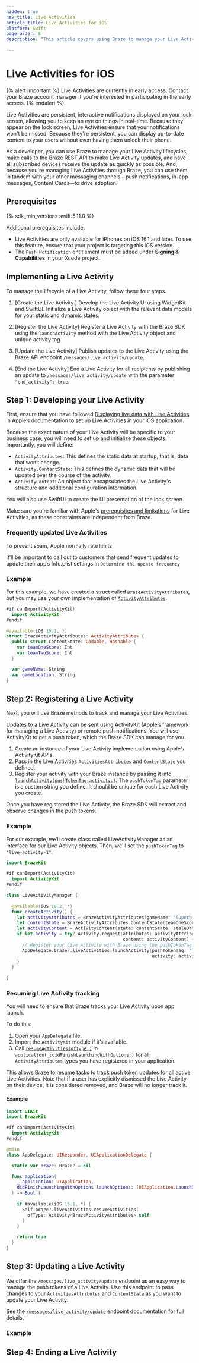 ```yaml
---
hidden: true
nav_title: Live Activities
article_title: Live Activities for iOS
platform: Swift
page_order: 8
description: "This article covers using Braze to manage your Live Activities tokens."

---
```


# Live Activities for iOS

{% alert important %} 
Live Activities are currently in early access. Contact your Braze account manager if you're interested in participating in the early access. 
{% endalert %}

Live Activities are persistent, interactive notifications displayed on your lock screen, allowing you to keep an eye on things in real-time. Because they appear on the lock screen, Live Activities ensure that your notifications won't be missed. Because they're persistent, you can display up-to-date content to your users without even having them unlock their phone. 

As a developer, you can use Braze to manage your Live Activity lifecycles, make calls to the Braze REST API to make Live Activity updates, and have all subscribed devices receive the update as quickly as possible. And, because you're managing Live Activities through Braze, you can use them in tandem with your other messaging channels&mdash;push notifications, in-app messages, Content Cards&mdash;to drive adoption. 

## Prerequisites 

<!--Placeholder to confirm Swift SDK version needed, remove when confirmed -->

{% sdk_min_versions swift:5.11.0 %}

Additional prerequisites include:
* Live Activities are only available for iPhones on iOS 16.1 and later. To use this feature, ensure that your project is targeting this iOS version.
* The `Push Notification` entitlement must be added under **Signing & Capabilities** in your Xcode project.

## Implementing a Live Activity

To manage the lifecycle of a Live Activity, follow these four steps.

<!--TBD: Link to the headers -->

1. [Create the Live Activity.] Develop the Live Activity UI using WidgetKit and SwiftUI. Initialize a Live Activity object with the relevant data models for your static and dynamic states.

2. [Register the Live Activity] Register a Live Activity with the Braze SDK using the `launchActivity` method with the Live Activity object and unique activity tag.

3. [Update the Live Activity] Publish updates to the Live Activity using the Braze API endpoint `/messages/live_activity/update`.

4. [End the Live Activity] End a Live Activity for all recipients by publishing an update to `/messages/live_activity/update` with the parameter `"end_activity": true`.

## Step 1: Developing your Live Activity

First, ensure that you have followed [Displaying live data with Live Activities][3] in Apple’s documentation to set up Live Activities in your iOS application.

Because the exact nature of your Live Activity will be specific to your business case, you will need to set up and initialize these objects. Importantly, you will define:
* `ActivityAttributes`: This defines the static data at startup, that is, data that won’t change.
* `Activity.ContentState`: This defines the dynamic data that will be updated over the course of the activity.
* `ActivityContent`: An object that encapsulates the Live Activity's structure and additional configuration information.

You will also use SwiftUI to create the UI presentation of the lock screen. 

Make sure you're familiar with Apple's [prerequisites and limitations][2] for Live Activities, as these constraints are independent from Braze.

### Frequently updated Live Activities
To prevent spam, Apple normally rate limits 

<!--I found this sentence. What does it mean?. -->
It’ll be important to call out to customers that send frequent updates to update their app’s Info.plist settings in `Determine the update frequency`

### Example

For this example, we have created a struct called `BrazeActivityAttributes`, but you may use your own implementation of [`ActivityAttributes`][4].

```swift
#if canImport(ActivityKit)
  import ActivityKit
#endif

@available(iOS 16.1, *)
struct BrazeActivityAttributes: ActivityAttributes {
  public struct ContentState: Codable, Hashable {
    var teamOneScore: Int
    var teamTwoScore: Int
  }

  var gameName: String
  var gameLocation: String
}
```

## Step 2: Registering a Live Activity

Next, you will use Braze methods to track and manage your Live Activities. 

Updates to a Live Activity can be sent using ActivityKit (Apple’s framework for managing a Live Activity) or remote push notifications. You will use ActivityKit to get a push token, which the Braze SDK can manage for you.

1. Create an instance of your Live Activity implementation using Apple’s ActivityKit APIs.
2. Pass in the Live Activities `ActivitiesAttributes` and `ContentState` you defined. 
3. Register your activity with your Braze instance by passing it into [`launchActivity(pushTokenTag:activity:)`][5]. The `pushTokenTag` parameter is a custom string you define. It should be unique for each Live Activity you create.

Once you have registered the Live Activity, the Braze SDK will extract and observe changes in the push tokens.

### Example

For our example, we’ll create class called LiveActivityManager as an interface for our Live Activity objects. Then, we'll set the `pushTokenTag` to `"live-activity-1"`.

```swift
import BrazeKit

#if canImport(ActivityKit)
  import ActivityKit
#endif

class LiveActivityManager {
  
  @available(iOS 16.2, *)
  func createActivity() {
    let activityAttributes = BrazeActivityAttributes(gameName: "Superb Owl LVII", gameLocation: "Glendale, Arizona")
    let contentState = BrazeActivityAttributes.ContentState(teamOneScore: "0", teamTwoScore: "0")
    let activityContent = ActivityContent(state: contentState, staleDate: nil)
    if let activity = try? Activity.request(attributes: activityAttributes,
                                            content: activityContent) {
      // Register your Live Activity with Braze using the pushTokenTag
      AppDelegate.braze?.liveActivities.launchActivity(pushTokenTag: "live-activity-1",
                                                       activity: activity)
    }
  }
  
}
```

### Resuming Live Activity tracking

You will need to ensure that Braze tracks your Live Activity upon app launch.

To do this:
1. Open your `AppDelegate` file.
2. Import the `ActivityKit` module if it’s available.
3. Call [`resumeActivities(ofType:)`][6] in `application(_:didFinishLaunchingWithOptions:)` for all `ActivityAttributes` types you have registered in your application.

This allows Braze to resume tasks to track push token updates for all active Live Activities. Note that if a user has explicitly dismissed the Live Activity on their device, it is considered removed, and Braze will no longer track it.

#### Example

```swift
import UIKit
import BrazeKit

#if canImport(ActivityKit)
  import ActivityKit
#endif

@main
class AppDelegate: UIResponder, UIApplicationDelegate {

  static var braze: Braze? = nil

  func application(
    _ application: UIApplication,
    didFinishLaunchingWithOptions launchOptions: [UIApplication.LaunchOptionsKey: Any]?
  ) -> Bool {
    
    if #available(iOS 16.1, *) {
      Self.braze?.liveActivities.resumeActivities(
        ofType: Activity<BrazeActivityAttributes>.self
      )
    }

    return true
  }
}
```

## Step 3: Updating a Live Activity

We offer the `/messages/live_activity/update` endpoint as an easy way to manage the push tokens of a Live Activity. Use this endpoint to pass changes to your `ActivitiesAttributes` and `ContentState` as you want to update your Live Activity.

See the [`/messages/live_activity/update`][1] endpoint documentation for full details.

### Example

## Step 4: Ending a Live Activity 



[1]: {{site.baseurl}}/api/endpoints/messaging/live_activity/update
[2]: https://developer.apple.com/documentation/activitykit/displaying-live-data-with-live-activities#Understand-constraints
[3]: https://developer.apple.com/documentation/activitykit/displaying-live-data-with-live-activities
[4]: https://developer.apple.com/documentation/activitykit/activityattributes
[5]: braze-swift-sdk/documentation/brazekit/braze/liveactivities-swift.class/
[6]: braze-swift-sdk/documentation/brazekit/braze/liveactivities-swift.class/resumeactivities(oftype:)